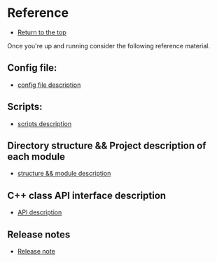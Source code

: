 <a id="top"></a>

#  Reference

* [Return to the top](../README.md#top)

Once you're up and running consider the following reference material.

## Config file:
* [config file description](config_descr.md#top)  

## Scripts:
* [scripts description](scripts_descri.md#top)

## Directory structure && Project description of each module
* [structure && module description](structure_module.md#top)

## C++ class API interface description
* [API description](description_api.md#top)

## Release notes
* [Release note](release_note.md#top)
